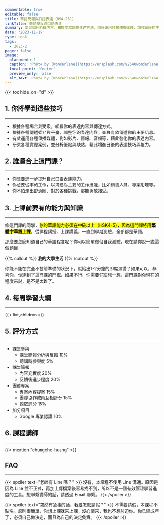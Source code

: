 ```yaml
---
commentable: true 
editable: false
title: 華語簡報與口語表達（894-231）
linkTitle: 華語簡報與口語表達
summary: 學習如何組織内容，根據受眾調整傳達方法，同時運用各種傳播媒體，加強簡報的主要訊息。
date: '2023-11-15'
type: book
tags:
  - 2023-2
pager: false
image:
  placement: 1
  caption: 'Photo by [Wonderlane](https://unsplash.com/%2540wonderlane?utm_content%253DcreditCopyText%2526utm_medium%253Dreferral%2526utm_source%253Dunsplash%2522%253E) on [Unsplash](https://unsplash.com/photos/woman-holding-microphone-w1s5H_3Zn48?utm_content%253DcreditCopyText%2526utm_medium%253Dreferral%2526utm_source%253Dunsplash)'
  focal_point: 'Center'
  preview_only: false
  alt_text: Photo by [Wonderlane](https://unsplash.com/%2540wonderlane?utm_content%253DcreditCopyText%2526utm_medium%253Dreferral%2526utm_source%253Dunsplash%2522%253E) on [Unsplash](https://unsplash.com/photos/woman-holding-microphone-w1s5H_3Zn48?utm_content%253DcreditCopyText%2526utm_medium%253Dreferral%2526utm_source%253Dunsplash).
---
```


{{< toc hide_on="xl" >}}


## 1. 你將學到這些技巧
---

- 根據各種場合與受衆，組織你的表達内容與傳達方式。
- 根據各種傳遞媒介與平臺，調整你的表達内容，並且有效傳遞你的主要訊息。
- 有效運用各種傳播媒體，例如影片、簡報、音檔等，藉此強化你的表達内容。
- 研究各種實際案例，並分析優點與缺點，藉此增進日後的表達技巧與能力。

## 2. 誰適合上這門課？
---

- 你想要進一步提升自己口語表達能力。
- 你想要從事的工作，以溝通為主要的工作技能，比如銷售人員、專案助理等。
- 你不怕走出舒適圈、對於各種挑戰，都能勇敢接受。

## 3. 上課前要有的能力與知識
---

修這門課的同學，<mark>你的華語能力必須在中級以上（HSK4-5），因為這門課將用**繁體字華語上課**</mark>，從課程講授、上課講義，一直到學期測驗，全部都是華語。

那麼要怎麽知道自己的華語程度呢？你可以簡單做個自我測驗，現在請你說一説這個題目：  

{{% callout %}} 
**我的大學生活**
{{% /callout %}}
  
你能不能在完全不提前準備的狀況下，就給出1-2分鐘的即席演講？如果可以，恭喜你，你達到了這門課的門檻，如果不行，你需要仔細想一想，這門課對你現在的程度來説，是不是太難了。


## 4. 每周學習大綱
---

{{< list_children >}}

## 5. 評分方式
---
- 課堂參與
  - 課堂簡報分析與反饋 10%
  - 聽講時參與度 5%
- 課堂簡報 
  - 內容充實度 20%
  - 反饋後進步程度 20%
- 團體專案
  - 專案內容提案 15%
  - 團隊協作成員互相評分 15%
  - 觀眾評分 15%
- 加分項目
  - Google 專業認證 10%

## 6. 課程講師
---

{{< mention "chungche-huang" >}}

## FAQ
---

{{< spoiler text="老師有 Line 嗎？" >}}
沒有，本課程不使用 Line 溝通。原因是因為 Line 並不正式，再加上傳檔案後容易找不到，所以不是一個有效管理學習進度的工具。想聯繫講師的話，請透過 Email 聯繫。
{{< /spoiler >}}

{{< spoiler text="突然有急事的話，我要怎麼請假？" >}}
不需要請假，本課程不點名。原則很簡單，你想上課就來上課，沒心情來，我也不想強迫你。你已經成年了，必須自己做決定，而且為自己的決定負責。
{{< /spoiler >}}


